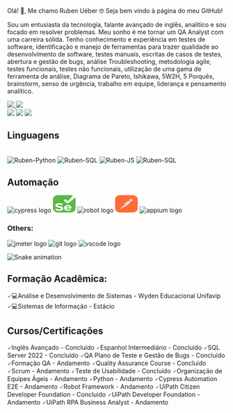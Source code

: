 Olá! 👋, Me chamo Ruben Uéber 🤓
Seja bem vindo à página do meu GitHub!
<u></u>

Sou um entusiasta da tecnologia, falante avançado de inglês, analítico e sou focado em resolver problemas. Meu sonho é me tornar um QA Analyst com uma carreira sólida. Tenho conhecimento e experiência em testes de software, identificação e manejo de ferramentas para trazer qualidade ao desenvolvimento de software, testes manuais, escritas de casos de testes, abertura e gestão de bugs, análise Troubleshooting, metodologia agile, testes funcionais, testes não funcionais, utilização de uma gama de ferramenta de análise, Diagrama de Pareto, Ishikawa, 5W2H, 5 Porquês, brainstorm, senso de urgência, trabalho em equipe, liderança e pensamento analítico.


<u></u>

<div>
<a href="https://github.com/RubenUeber">
<img height="180em" src="https://github-readme-stats.vercel.app/api?username=RubenUeber&show_icons=true&theme=dark&include_all_commits=true&count_private=true"/>
<img height="180em" src="https://github-readme-stats.vercel.app/api/top-langs/?username=RubenUeber&layout=compact&langs_count=7&theme=dark"/>
</div>


<div>
<a href="https://www.instagram.com/rubenueber/" target="_blank"><img src="https://img.shields.io/badge/-Instagram-%23E4405F?style=for-the-badge&logo=instagram&logoColor=white" target="_blank"></a>
<a href = "https://mail.google.com/mail/u/0/#inbox"><img src="https://img.shields.io/badge/Gmail-D14836?style=for-the-badge&logo=gmail&logoColor=white" target="_blank"></a>
<a href="https://www.linkedin.com/in/rubenueber/" target="_blank"><img src="https://img.shields.io/badge/-LinkedIn-%230077B5?style=for-the-badge&logo=linkedin&logoColor=white" target="_blank"></a>   
</div>
 
 <h2>Linguagens</h2>
 
<div style="display: inline_block"><br>
<img align="center" alt="Ruben-Python" height="40" width="50" src="https://cdn.jsdelivr.net/gh/devicons/devicon/icons/python/python-original.svg">
  <img align="center" alt="Ruben-SQL" height="40" width="50" src="https://cdn.jsdelivr.net/gh/devicons/devicon/icons/microsoftsqlserver/microsoftsqlserver-plain.svg">
  <img align="center" alt="Ruben-JS" height="40" width="50" src="https://cdn.jsdelivr.net/gh/devicons/devicon/icons/javascript/javascript-original.svg">
  <img align="center" alt="Ruben-SQL" height="40" width="50" src="https://cdn.jsdelivr.net/gh/devicons/devicon/icons/html5/html5-original.svg">
</div>  
 
<div>
 <h2>Automação</h2>
 
<img src="https://asset.brandfetch.io/idIq_kF0rb/idv3zwmSiY.jpeg?updated=1667565306852" height="40" width="40" alt="cypress logo"  />
<img src="https://raw.githubusercontent.com/tandpfun/skill-icons/59059d9d1a2c092696dc66e00931cc1181a4ce1f/icons/Selenium.svg" height="40" width="52" alt="selenium logo" />
<img src="https://www.svgrepo.com/show/374049/robotframework.svg" height="40" width="52" alt="robot logo"  />
<img src="https://raw.githubusercontent.com/tandpfun/skill-icons/59059d9d1a2c092696dc66e00931cc1181a4ce1f/icons/Postman.svg" height="40" width="52" alt="postman logo"  />
<img src="https://www.svgrepo.com/show/353413/appium.svg" height="40" width="52" alt="appium logo"  />

<h3>Others:</h3>
    <img src="https://home.apache.org/~fschumacher/jmeter3.svg" height="30" width="90" alt="jmeter logo"  />
    <img src="https://cdn.jsdelivr.net/gh/devicons/devicon/icons/git/git-original.svg" height="40" width="52" alt="git logo"  />
    <img src="https://cdn.jsdelivr.net/gh/devicons/devicon/icons/vscode/vscode-original.svg" height="40" width="52" alt="vscode logo"  />
  </div> 
 
![Snake animation](https://github.com/RubenUeber/RubenUeber/blob/output/github-contribution-grid-snake.svg)
 
 <h2>Formação Acadêmica:</h2>
 <u></u>
 
 🗸💻Análise e Desenvolvimento de Sistemas - Wyden Educacional Unifavip
 🗸💻Sistemas de Informação - Estácio
 
 
 <h2>Cursos/Certificações</h2>
 <u></u>
 
 <div>
 🗸Inglês Avançado - Concluído </>
 🗸Espanhol Intermediário - Concluído
 🗸SQL Server 2022 - Concluído
 🗸QA Plano de Teste e Gestão de Bugs - Concluído
 🗸Formação QA - Andamento
 🗸Quality Assurance Course - Concluído
 🗸Scrum - Andamento
 🗸Teste de Usabilidade - Concluído
 🗸Organização de Equipes Ágeis - Andamento
 🗸Python - Andamento
 🗸Cypress Automation E2E - Andamento
 🗸Robot Framework - Andamento
 🗸UiPath Citizen Developer Foundation - Concluído
 🗸UiPath Developer Foundation - Andamento
 🗸UiPath RPA Business Analyst - Andamento
 
 </div>
 

